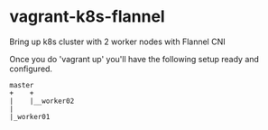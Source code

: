 # vagrant-k8s-flannel
Bring up k8s cluster with 2 worker nodes with Flannel CNI 

Once you do 'vagrant up' you'll have the following setup ready and configured.

```
master
+    +
|    |__worker02
|
|_worker01
```
